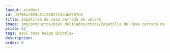 ```yaml
---
layout: product
id: d3766af028a51c4382113dab2207e6
title: Zapatilla de casa cerrada de velcro
image: img/productos/pies delicados/otros/Zapatilla de casa cerrada de velcro=22=azul rosa beige Biorelax.webp
price: 22
tags: azul rosa beige Biorelax
description: 
order: 0
---
```

